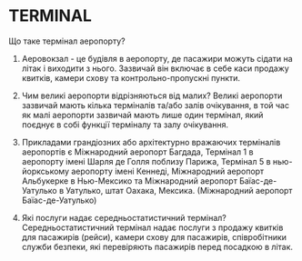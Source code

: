 # TERMINAL

Що таке термінал аеропорту?

1. Аеровокзал - це будівля в аеропорту, де пасажири можуть сідати на літак і виходити з нього. Зазвичай він включає в себе каси продажу квитків, камери схову та контрольно-пропускні пункти.

2. Чим великі аеропорти відрізняються від малих?
 Великі аеропорти зазвичай мають кілька терміналів та/або залів очікування, в той час як малі аеропорти зазвичай мають лише один термінал, який поєднує в собі функції терміналу та залу очікування.

3. Прикладами грандіозних або архітектурно вражаючих терміналів аеропортів є Міжнародний аеропорт Багдада, Термінал 1 в аеропорту імені Шарля де Голля поблизу Парижа, Термінал 5 в нью-йоркському аеропорту імені Кеннеді, Міжнародний аеропорт Альбукерке в Нью-Мексико та Міжнародний аеропорт Баїас-де-Уатулько в Уатулько, штат Оахака, Мексика. (Міжнародний аеропорт Баїас-де-Уатулько)

4. Які послуги надає середньостатистичний термінал?
 Середньостатистичний термінал надає послуги з продажу квитків для пасажирів (рейси), камери схову для пасажирів, співробітники служби безпеки, які перевіряють пасажирів перед посадкою в літак.
